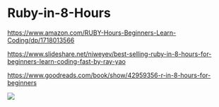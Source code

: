 # Ruby-in-8-Hours

https://www.amazon.com/RUBY-Hours-Beginners-Learn-Coding/dp/1718013566

https://www.slideshare.net/niweyev/best-selling-ruby-in-8-hours-for-beginners-learn-coding-fast-by-ray-yao

https://www.goodreads.com/book/show/42959356-r-in-8-hours-for-beginners

![](https://images.gr-assets.com/books/1543252237l/42959356.jpg)
